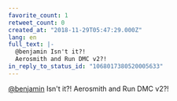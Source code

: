 ```yaml
---
favorite_count: 1
retweet_count: 0
created_at: "2018-11-29T05:47:29.000Z"
lang: en
full_text: |-
  @benjamin Isn't it?!
  Aerosmith and Run DMC v2?!
in_reply_to_status_id: "1068017380520005633"
---
```


[@benjamin](https://twitter.com/benjamin) Isn't it?! Aerosmith and Run DMC v2?!

